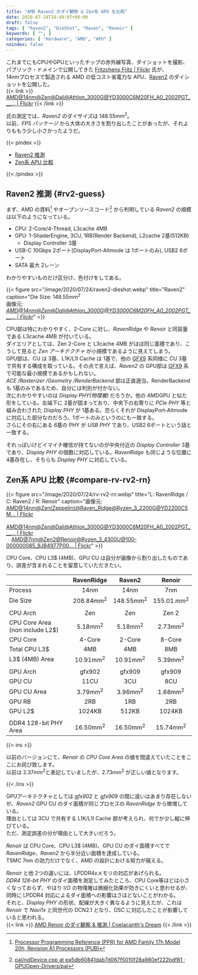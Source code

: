 ```yaml
---
title: "AMD Raven2 のダイ観察 & Zen系 APU を比較"
date: 2020-07-24T18:49:07+09:00
draft: false
tags: [ "Raven2", "DieShot", "Raven", "Renoir" ]
keywords: [ "", ]
categories: [ "Hardware", "AMD", "APU" ]
noindex: false
---
```


これまでにもCPUやGPUといったチップの赤外線写真、ダイショットを撮影、パブリック・ドメインで公開してきた [Fritzchens Fritz | Flickr](https://www.flickr.com/photos/130561288@N04/) 氏が、  
14nmプロセスで製造される AMD の低コスト省電力な APU、[Raven2](/tags/raven2) のダイショットを公開した。  
{{< link >}} [AMD@14nm@Zen@Dali@Athlon_3000G@YD3000C6M20FH_A0_2002PGT___… | Flickr](https://www.flickr.com/photos/130561288@N04/50145360897/) {{< /link >}}

氏の測定では、*Raven2* のダイサイズは 148.55mm<sup>2</sup>。  
以前、*FP5 パッケージ* から大体の大きさを割り出したことがあったが、それよりももう少し小さかったようだ。  

{{< pindex >}}

 * [Raven2 推測](#rv2-guess)
 * [Zen系 APU 比較](#compare-rv-rv2-rn)

{{< /pindex >}}

## Raven2 推測 {#rv2-guess}

まず、AMD の資料[^amd-prr-fam17h-mod20h] やオープンソースコード[^pal-raven2] から判明している *Raven2* の規模は以下のようになっている。  

 * CPU: 2-Core/4-Thread, L3cache 4MB
 * GPU: 1-ShaderEngine, 3CU, 1RB(Render Backend), L2cache 2基(512KB)
   * Display Controller 3基
 * USB-C 10Gbps 2ポート(DisplayPort-Altmode は 1ポートのみ), USB2 6ポート
 * SATA 最大 2レーン

[^amd-prr-fam17h-mod20h]: [Processor Programming Reference (PPR) for AMD Family 17h Model 20h, Revision A1 Processors (PUB)](https://www.amd.com/system/files/TechDocs/55772-A1-PUB.zip)
[^pal-raven2]: [pal/ndDevice.cpp at ea5db60841dab7d067f5010f28a980ef222bdf81 · GPUOpen-Drivers/pal](https://github.com/GPUOpen-Drivers/pal/blob/ea5db60841dab7d067f5010f28a980ef222bdf81/src/core/os/nullDevice/ndDevice.cpp#L912)

わかりやすいものだけ区分け、色付けをしてある。  

{{< figure src="/image/2020/07/24/raven2-dieshot.webp" title="Raven2" caption="Die Size: 148.55mm<sup>2</sup><br>画像元: <cite>[AMD@14nm@Zen@Dali@Athlon_3000G@YD3000C6M20FH_A0_2002PGT___… | Flickr](https://www.flickr.com/photos/130561288@N04/50145360897/)</cite>" >}}

CPU部は特にわかりやすく、2-Core に対し、*RavenRidge* や *Renoir* と同容量である L3cache 4MB が付いている。  
ダイエリアとしては、Zen 2-Core と L3cache 4MB がほぼ同じ面積であり、こうして見ると *Zen アーキテクチャ* が小規模であるように見えてしまう。  
GPU部は、CU は 3基、L1K/L1I Cache は 1基で、他の [GFX9](/tags/gfx9) 系同様に CU 3基で共有する構成を取っている。その点で言えば、*Raven2* の GPU部は [GFX9](/tags/gfx9) 系で可能な最小規模であるかもしれない。  
*ACE /Rasterizer /Geometry /RenderBackend* 部は正直適当。RenderBackend も 1基のみであるため、自分には判別が付かない。  
次にわかりやすいのは *Display PHY(物理層)* だろうか。他の AMDGPU と似た形をしている。左端下に 2基が固まっており、中央下の右寄りに *PCIe PHY* 等と組み合わされた *Display PHY* が 1基ある。恐らくそれが DisplayPort-Altmode に対応した部分なのだろう。1ポートのみというのにも一致する。  
さらにその右にある 6基の PHY が *USB PHY* であり、USB2 6ポートという話と一致する。  

それっぽいけどイマイチ確信が持てないのが中央付近の *Display Controller* 3基であり、*Display PHY* の個数に対応している。*RavenRidge* も同じような位置に 4基存在し、そちらも *Display PHY* に対応している。  

## Zen系 APU 比較 {#compare-rv-rv2-rn}

{{< figure src="/image/2020/07/24/rv-rv2-rn.webp" title="L: RavenRidge / C: Raven2 / R: Renoir" caption="画像元: [AMD@14nm@Zen(Zeppelin)@Raven_Ridge@Ryzen_3_2200G@YD2200C5M… | Flickr](https://www.flickr.com/photos/130561288@N04/39716562275/in/photolist-26MvFxA-24LC1aX-23vBLg6-24NZors-24LC1Ux-GJVDw3-GJVGyq-24LBYDv-23MTPRU-23vBQnT-23vCQsF-GJVJs5-24NZ8Yu-23puXQP-24kELtH-G5R3xb-GaWsPs-2aPxAsP-YpUML3-YtN4Pd-Zk7AUm-23cM7Lo-ZAEavU-CpZfG3-236mrbq-26X4AhT-22Qiw2V) <br> &emsp;[AMD@14nm@Zen@Dali@Athlon_3000G@YD3000C6M20FH_A0_2002PGT___… | Flickr](https://www.flickr.com/photos/130561288@N04/50145360897/) <br> &emsp;[AMD@7nm@Zen2@Renoir@Ryzen_3_4300U@100-000000085_9JB4977P00… | Flickr](https://www.flickr.com/photos/130561288@N04/50016639913/)" >}}

CPU Core、CPU L3$ (4MB)、GPU CU は自分が画像から割り出したものであり、誤差が含まれることを留意していただきたい。  

| | RavenRidge | Raven2 | Renoir |
| :-- | :--: | :--: | :--: |
| Process | 14nm | 14nm | 7nm |
| Die Size | 208.84mm<sup>2</sup> | 148.55mm<sup>2</sup> | 155.01.mm<sup>2</sup> |
||
| CPU Arch | Zen | Zen | Zen 2 |
| CPU Core Area<br>(non include L2$) | 5.18mm<sup>2</sup> | 5.18mm<sup>2</sup> | 2.73mm<sup>2</sup>  |
| CPU Core | 4-Core | 2-Core | 8-Core |
| Total CPU L3$ | 4MB | 4MB | 8MB |
| L3$ (4MB) Area | 10.91mm<sup>2</sup> | 10.91mm<sup>2</sup> | 5.39mm<sup>2</sup> |
||
| GPU Arch | gfx902 | gfx909 | gfx909 |
| GPU CU | 11CU | 3CU | 8CU |
| GPU CU Area | 3.79mm<sup>2</sup> | 3.96mm<sup>2</sup> | 1.68mm<sup>2</sup> |
| GPU RB | 2RB | 1RB | 2RB |
| GPU L2$ | 1024KB | 512KB | 1024KB |
||
| DDR4 128-bit PHY Area | 16.50mm<sup>2</sup> | 16.50mm<sup>2</sup> | 15.74mm<sup>2</sup>  |

{{< ins >}}

以前のバージョンにて、*Renoir* の *CPU Core Area* の値を間違えていたことをここにお詫び致します。  
以前は 2.37mm<sup>2</sup>と表記していましたが、2.73mm<sup>2</sup> が正しい値となります。  

{{< /ins >}}

GPUアーキテクチャとしては *gfx902* と *gfx909* の間に違いはあまり存在しないが、*Raven2* GPU CU のダイ面積が同じプロセスの *RavenRidge* から微増している。  
理由としては 3CU で共有する L1K/L1I Cache 部が考えられ、何でか少し縦に伸びている。  
ただ、測定誤差の分が理由として大きいだろう。  

*Renoir* は CPU Core、CPU L3$ (4MB)、GPU CU のダイ面積すべてで *RavenRidge*、*Raven2* から半分近い面積を達成している。  
TSMC 7nm の効力だけでなく、AMD の設計における努力が窺える。  

*Renoir* と他 2つの違いには、LPDDR4xメモリの対応があげられる。  
*DDR4 128-bit PHY* のダイ面積を測定してみたところ、CPU Core等ほどは小さくなっておらず、やはり I/O の物理層は微細化効果が効きにくいと思わせるが、同時に LPDDR4 対応によるダイ面積への影響はさほどないことがわかる。  
それと、*Display PHY* の形状、配線が大きく異なるように見えたが、これは *Renoir* で *Navi1x* と同世代の DCN2.1 となり、DSC に対応したことが影響していると思われる。  
{{< link >}} [AMD Renoir のダイ観察 & 推測 | Coelacanth's Dream](/posts/2020/06/19/renoir-dieshot-guess/) {{< /link >}}
